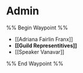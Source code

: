# Admin
%% Begin Waypoint %%
- [[Adriana Fairlin Franx]]
- **[[Guild Representitives]]**
- [[Speaker Vanavar]]

%% End Waypoint %%
